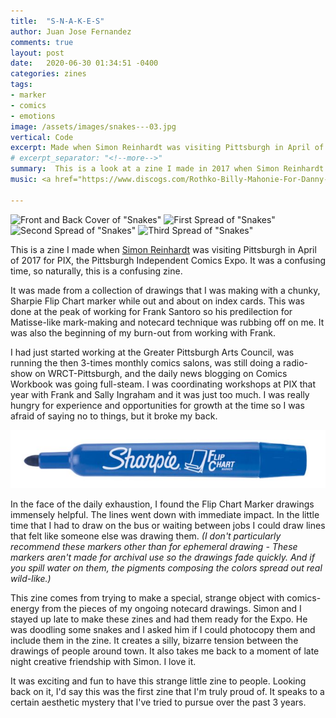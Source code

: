```yaml
---
title:  "S-N-A-K-E-S"
author: Juan Jose Fernandez
comments: true
layout: post
date:   2020-06-30 01:34:51 -0400
categories: zines
tags:
- marker
- comics
- emotions
image: /assets/images/snakes---03.jpg
vertical: Code
excerpt: Made when Simon Reinhardt was visiting Pittsburgh in April of 2017 for PIX, the Pittsburgh Independent Comics Expo. It was a confusing time, so naturally, this is a confusing zine.
# excerpt_separator: "<!--more-->"
summary:  This is a look at a zine I made in 2017 when Simon Reinhardt was visiting Pittsburgh. It was a confusing time, so naturally, this is a confusing zine.
music: <a href="https://www.discogs.com/Rothko-Billy-Mahonie-For-Danny-Hoon/release/1181039">Rothko - For Danny</a>

---
```

<style>
.bar{
    height: 10px;
    background: #bc4e9c;  /* fallback for old browsers */
    background: -webkit-linear-gradient(to top, #f80759, #bc4e9c);  /* Chrome 10-25, Safari 5.1-6 */
    background: linear-gradient(to top, #f80759, #bc4e9c); /* W3C, IE 10+/ Edge, Firefox 16+, Chrome 26+, Opera 12+, Safari 7+ */
    }
</style>

![Front and Back Cover of "Snakes"](https://www.juanjosefernandez.com/assets/images/snakes---00.png)
![First Spread of "Snakes"](https://www.juanjosefernandez.com/assets/images/snakes---03.jpg)
![Second Spread of "Snakes"](https://www.juanjosefernandez.com/assets/images/snakes---04.jpg)
![Third Spread of "Snakes"](https://www.juanjosefernandez.com/assets/images/snakes---05.jpg)

This is a zine I made when [Simon Reinhardt](https://simonmreinhardt.tumblr.com/) was visiting Pittsburgh in April of 2017 for PIX, the Pittsburgh Independent Comics Expo. It was a confusing time, so naturally, this is a confusing zine.

It was made from a collection of drawings that I was making with a chunky, Sharpie Flip Chart marker while out and about on index cards. This was done at the peak of working for Frank Santoro so his predilection for Matisse-like mark-making and notecard technique was rubbing off on me. It was also the beginning of my burn-out from working with Frank. 

I had just started working at the Greater Pittsburgh Arts Council, was running the then 3-times monthly comics salons, was still doing a radio-show on WRCT-Pittsburgh, and the daily news blogging on Comics Workbook was going full-steam. I was coordinating workshops at PIX that year with Frank and Sally Ingraham and it was just too much. I was really hungry for experience and opportunities for growth at the time so I was afraid of saying no to things, but it broke my back.

![Flip Chart Marker](/assets/images/sharpie.png)

In the face of the daily exhaustion, I found the Flip Chart Marker drawings immensely helpful. The lines went down with immediate impact. In the little time that I had to draw on the bus or waiting between jobs I could draw lines that felt like someone else was drawing them. *(I don't particularly recommend these markers other than for ephemeral drawing - These markers aren't made for archival use so the drawings fade quickly. And if you spill water on them, the pigments composing the colors spread out real wild-like.)*

This zine comes from trying to make a special, strange object with comics-energy from the pieces of my ongoing notecard drawings. Simon and I stayed up late to make these zines and had them ready for the Expo. He was doodling some snakes and I asked him if I could photocopy them and include them in the zine. It creates a silly, bizarre tension between the drawings of people around town. It also takes me back to a moment of late night creative friendship with Simon. I love it. 

It was exciting and fun to have this strange little zine to people. Looking back on it, I'd say this was the first zine that I'm truly proud of. It speaks to a certain aesthetic mystery that I've tried to pursue over the past 3 years.

